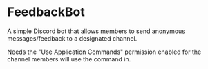 # FeedbackBot
A simple Discord bot that allows members to send anonymous messages/feedback to a designated channel.

Needs the "Use Application Commands" permission enabled for the channel members will use the command in.
